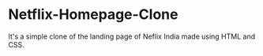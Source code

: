 # Netflix-Homepage-Clone
It's a simple clone of the landing page of Neflix India made using HTML and CSS.
